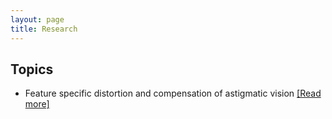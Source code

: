 ```yaml
---
layout: page
title: Research
---
```

## Topics

- Feature specific distortion and compensation of astigmatic vision [[Read more]](./data/astig.md)
